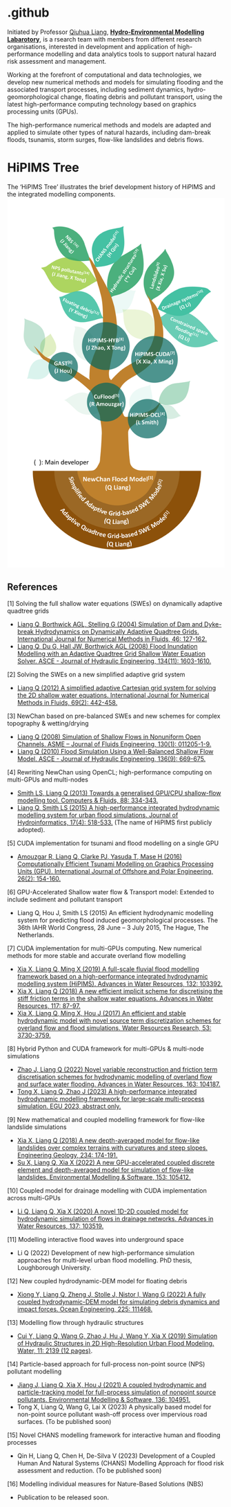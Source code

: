 # .github
Initiated by Professor [Qiuhua Liang](https://www.lboro.ac.uk/departments/abce/staff/qiuhua-liang/), **[Hydro-Environmental Modelling Labarotory](http://www.hemlab.org)**, is a rsearch team with members from different research organisations, interested in development and application of high-performance modelling and data analytics tools to support natural hazard risk assessment and management.

Working at the forefront of computational and data technologies, we develop new numerical methods and models for simulating flooding and the associated transport processes, including sediment dynamics, hydro-geomorphological change, floating debris and pollutant transport, using the latest high-performance computing technology based on graphics processing units (GPUs).

The high-performance numerical methods and models are adapted and applied to simulate other types of natural hazards, including dam-break floods, tsunamis, storm surges, flow-like landslides and debris flows.

# HiPIMS Tree
The ‘HiPIMS Tree’ illustrates the brief development history of HiPIMS and the integrated modelling components.
![HiPIMS development tree](./profile/img/tree.png)

## References
[1] Solving the full shallow water equations (SWEs) on dynamically adaptive quadtree grids
-	[Liang Q, Borthwick AGL, Stelling G (2004) Simulation of Dam and Dyke-break Hydrodynamics on Dynamically Adaptive Quadtree Grids. International Journal for Numerical Methods in Fluids, 46: 127-162.](https://doi.org/10.1002/fld.748)
-	[Liang Q, Du G, Hall JW, Borthwick AGL (2008) Flood Inundation Modelling with an Adaptive Quadtree Grid Shallow Water Equation Solver. ASCE - Journal of Hydraulic Engineering, 134(11): 1603-1610.](https://doi.org/10.1061/(ASCE)0733-9429(2008)134:11(1603))

[2] Solving the SWEs on a new simplified adaptive grid system
-	[Liang Q (2012) A simplified adaptive Cartesian grid system for solving the 2D shallow water equations. International Journal for Numerical Methods in Fluids, 69(2): 442-458.](https://doi.org/10.1002/fld.2568)

[3] NewChan based on pre-balanced SWEs and new schemes for complex topography & wetting/drying
-	[Liang Q (2008) Simulation of Shallow Flows in Nonuniform Open Channels. ASME – Journal of Fluids Engineering, 130(1): 011205-1-9.](https://doi.org/10.1115/1.2829593)
-	[Liang Q (2010) Flood Simulation Using a Well-Balanced Shallow Flow Model. ASCE - Journal of Hydraulic Engineering, 136(9): 669-675.](https://doi.org/10.1061/(ASCE)HY.1943-7900.0000219)

[4] Rewriting NewChan using OpenCL; high-performance computing on multi-GPUs and multi-nodes
-	[Smith LS, Liang Q (2013) Towards a generalised GPU/CPU shallow-flow modelling tool. Computers & Fluids, 88: 334-343.](https://doi.org/10.1016/j.compfluid.2013.09.018)
-	[Liang Q, Smith LS (2015) A high-performance integrated hydrodynamic modelling system for urban flood simulations. Journal of Hydroinformatics, 17(4): 518-533.](https://doi.org/10.2166/hydro.2015.029) (The name of HiPIMS first publicly adopted).

[5] CUDA implementation for tsunami and flood modelling on a single GPU
-	[Amouzgar R, Liang Q, Clarke PJ, Yasuda T, Mase H (2016) Computationally Efficient Tsunami Modelling on Graphics Processing Units (GPU). International Journal of Offshore and Polar Engineering, 26(2): 154-160.](https://doi.org/10.17736/ijope.2016.ak10)

[6] GPU-Accelerated Shallow water flow & Transport model: Extended to include sediment and pollutant transport
-	Liang Q, Hou J, Smith LS (2015) An efficient hydrodynamic modelling system for predicting flood induced geomorphological processes. The 36th IAHR World Congress, 28 June – 3 July 2015, The Hague, The Netherlands.

[7] CUDA implementation for multi-GPUs computing. New numerical methods for more stable and accurate overland flow modelling
-	[Xia X, Liang Q, Ming X (2019) A full-scale fluvial flood modelling framework based on a high-performance integrated hydrodynamic modelling system (HiPIMS). Advances in Water Resources, 132: 103392.](https://doi.org/10.1016/j.advwatres.2019.103392)
-	[Xia X, Liang Q (2018) A new efficient implicit scheme for discretising the stiff friction terms in the shallow water equations. Advances in Water Resources, 117: 87-97.](https://doi.org/10.1016/j.advwatres.2018.05.004)
-	[Xia X, Liang Q, Ming X, Hou J (2017) An efficient and stable hydrodynamic model with novel source term discretization schemes for overland flow and flood simulations. Water Resources Research, 53: 3730-3759.](https://doi.org/10.1002/2016WR020055)

[8] Hybrid Python and CUDA framework for multi-GPUs & multi-node simulations
-	[Zhao J, Liang Q (2022) Novel variable reconstruction and friction term discretisation schemes for hydrodynamic modelling of overland flow and surface water flooding. Advances in Water Resources, 163: 104187.](https://doi.org/10.1016/j.advwatres.2022.104187)
-	[Tong X, Liang Q, Zhao J (2023) A high-performance integrated hydrodynamic modelling framework for large-scale multi-process simulation. EGU 2023, abstract only.](https://doi.org/10.5194/egusphere-egu23-15113)

[9] New mathematical and coupled modelling framework for flow-like landslide simulations
-	[Xia X, Liang Q (2018) A new depth-averaged model for flow-like landslides over complex terrains with curvatures and steep slopes. Engineering Geology, 234: 174-191.](https://doi.org/10.1016/j.enggeo.2018.01.011)
-	[Su X, Liang Q, Xia X (2022) A new GPU-accelerated coupled discrete element and depth-averaged model for simulation of flow-like landslides. Environmental Modelling & Software, 153: 105412.](https://doi.org/10.1016/j.envsoft.2022.105412)

[10] Coupled model for drainage modelling with CUDA implementation across multi-GPUs
-	[Li Q, Liang Q, Xia X (2020) A novel 1D-2D coupled model for hydrodynamic simulation of flows in drainage networks. Advances in Water Resources, 137: 103519.](https://doi.org/10.1016/j.advwatres.2020.103519)

[11] Modelling interactive flood waves into underground space
-	Li Q (2022) Development of new high-performance simulation approaches for multi-level urban flood modelling. PhD thesis, Loughborough University.

[12] New coupled hydrodynamic-DEM model for floating debris
-	[Xiong Y, Liang Q, Zheng J, Stolle J, Nistor I, Wang G (2022) A fully coupled hydrodynamic-DEM model for simulating debris dynamics and impact forces. Ocean Engineering, 225: 111468.](https://doi.org/10.1016/j.oceaneng.2022.111468)

[13] Modelling flow through hydraulic structures
-	[Cui Y, Liang Q, Wang G, Zhao J, Hu J, Wang Y, Xia X (2019) Simulation of Hydraulic Structures in 2D High-Resolution Urban Flood Modeling. Water, 11: 2139 (12 pages)](https://doi.org/10.3390/w11102139).

[14] Particle-based approach for full-process non-point source (NPS) pollutant modelling
-	[Jiang J, Liang Q, Xia X, Hou J (2021) A coupled hydrodynamic and particle-tracking model for full-process simulation of nonpoint source pollutants. Environmental Modelling & Software, 136: 104951.](https://doi.org/10.1016/j.envsoft.2020.104951)
-	Tong X, Liang Q, Wang G, Lai X (2023) A physically based model for non-point source pollutant wash-off process over impervious road surfaces. (To be published soon)

[15] Novel CHANS modelling framework for interactive human and flooding processes
-	Qin H, Liang Q, Chen H, De-Silva V (2023) Development of a Coupled Human And Natural Systems (CHANS) Modelling Approach for flood risk assessment and reduction. (To be published soon)

[16] Modelling individual measures for Nature-Based Solutions (NBS)
-	Publication to be released soon.

